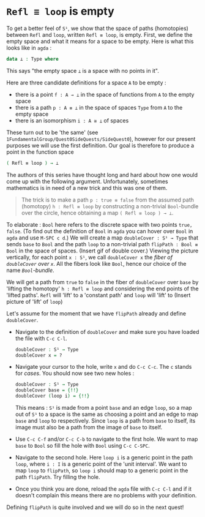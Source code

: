 # `Refl ≡ loop` is empty

To get a better feel of `S¹`, we show that the space of paths (homotopies) between
`Refl` and `loop`, written `Refl ≡ loop`, is empty. 
First, we define the empty space and what it means for a space to be empty.
Here is what this looks like in `agda` :

```agda
data ⊥ : Type where 
```

This says "the empty space `⊥` is a space with no points in it".

Here are three candidate definitions for a space `A` to be empty :

- there is a point `f : A → ⊥` in the space of functions from `A` to the empty space
- there is a path `p : A ≡ ⊥` in the space of spaces `Type` from `A` to the empty space
- there is an isomorphism `i : A ≅ ⊥` of spaces

These turn out to be 'the same' (see `1FundamentalGroup/Quest0SideQuests/SideQuest0`),
however for our present purposes we will use the first definition.
Our goal is therefore to produce a point in the function space 

```agda
( Refl ≡ loop ) → ⊥
```

The authors of this series have thought long and hard
about how one would come up with the following argument.
Unfortunately, sometimes mathematics is in need of a new trick
and this was one of them.

> The trick is to make a path `p : true ≡ false` from the assumed path (homotopy) `h : Refl ≡ loop` by
> constructing a non-trivial `Bool`-bundle over the circle, 
> hence obtaining a map `( Refl ≡ loop ) → ⊥`.

To elaborate : 
`Bool` here refers to the discrete space with two points `true, false`.
(To find out the definition of `Bool` in `agda` 
you can hover over `Bool` in `agda` and use `M-SPC c d`.)
We will create a map `doubleCover : S¹ → Type` that sends
`base` to `Bool` and the path `loop` to a non-trivial path `flipPath : Bool ≡ Bool`
in the space of spaces.
(Insert gif of double cover.)
Viewing the picture vertically,
for each point `x : S¹`, 
we call `doubleCover x` the _fiber of `doubleCover` over `x`_.
All the fibers look like `Bool`, hence our choice of the name _`Bool`-bundle_.

We will get a path from `true` to `false` 
in the fiber of `doubleCover` over `base`
by 'lifting the homotopy' `h : Refl ≡ loop` and considering the end points of 
the 'lifted paths'.
`Refl` will 'lift' to a 'constant path' and `loop` will 'lift' to 
(Insert picture of 'lift' of `loop`)

Let's assume for the moment that we have `flipPath` already and
define `doubleCover`.

- Navigate to the definition of `doubleCover` and make sure
  you have loaded the file with `C-c C-l`.
  ```agda
  doubleCover : S¹ → Type
  doubleCover x = ?
  ```
- Navigate your cursor to the hole,
  write `x` and do `C-c C-c`.
  The `c` stands for _cases_.
  You should now see two new holes : 
  
  ```agda
  doubleCover : S¹ → Type
  doubleCover base = {!!}
  doubleCover (loop i) = {!!} 
  ``` 

  This means :
  `S¹` is made from a point `base` and an edge `loop`,
  so a map out of `S¹` to a space is the same as choosing
  a point and an edge to map `base` and `loop` to respectively.
  Since `loop` is a path from `base` to itself,
  its image must also be a path from the image of `base` to itself.
- Use `C-c C-f` and/or `C-c C-b` to navigate to the first hole.
  We want to map `base` to `Bool` so
  fill the hole with `Bool` using `C-c C-SPC`.
- Navigate to the second hole.
  Here `loop i` is a generic point in the path `loop`, 
  where `i : I` is a generic point of the 'unit interval'.
  We want to map `loop` to `flipPath`,
  so `loop i` should map to a generic point in the path `flipPath`. 
  Try filling the hole.
- Once you think you are done, reload the `agda` file with `C-c C-l`
  and if it doesn't complain this means there are no problems with your definition.

Defining `flipPath` is quite involved and we will do so in the next quest!
